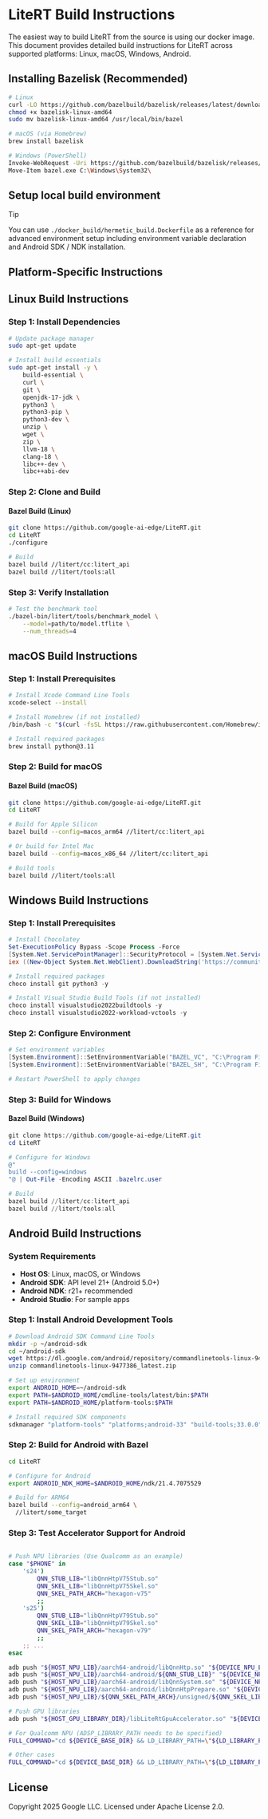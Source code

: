 # LiteRT Build Instructions

The easiest way to build LiteRT from the source is using our docker image.
This document provides detailed build instructions for LiteRT across supported
platforms: Linux, macOS, Windows, Android.

## Installing Bazelisk (Recommended)

```bash
# Linux
curl -LO https://github.com/bazelbuild/bazelisk/releases/latest/download/bazelisk-linux-amd64
chmod +x bazelisk-linux-amd64
sudo mv bazelisk-linux-amd64 /usr/local/bin/bazel

# macOS (via Homebrew)
brew install bazelisk

# Windows (PowerShell)
Invoke-WebRequest -Uri https://github.com/bazelbuild/bazelisk/releases/latest/download/bazelisk-windows-amd64.exe -OutFile bazel.exe
Move-Item bazel.exe C:\Windows\System32\
```

## Setup local build environment

> [!TIP]
> You can use `./docker_build/hermetic_build.Dockerfile` as a reference for
> advanced environment setup including environment variable declaration and
> Android SDK / NDK installation.

## Platform-Specific Instructions

## Linux Build Instructions

### Step 1: Install Dependencies

```bash
# Update package manager
sudo apt-get update

# Install build essentials
sudo apt-get install -y \
    build-essential \
    curl \
    git \
    openjdk-17-jdk \
    python3 \
    python3-pip \
    python3-dev \
    unzip \
    wget \
    zip \
    llvm-18 \
    clang-18 \
    libc++-dev \
    libc++abi-dev
```

### Step 2: Clone and Build

#### Bazel Build (Linux)

```bash
git clone https://github.com/google-ai-edge/LiteRT.git
cd LiteRT
./configure

# Build
bazel build //litert/cc:litert_api
bazel build //litert/tools:all
```

### Step 3: Verify Installation

```bash
# Test the benchmark tool
./bazel-bin/litert/tools/benchmark_model \
    --model=path/to/model.tflite \
    --num_threads=4
```

## macOS Build Instructions

### Step 1: Install Prerequisites

```bash
# Install Xcode Command Line Tools
xcode-select --install

# Install Homebrew (if not installed)
/bin/bash -c "$(curl -fsSL https://raw.githubusercontent.com/Homebrew/install/HEAD/install.sh)"

# Install required packages
brew install python@3.11
```

### Step 2: Build for macOS

#### Bazel Build (macOS)

```bash
git clone https://github.com/google-ai-edge/LiteRT.git
cd LiteRT

# Build for Apple Silicon
bazel build --config=macos_arm64 //litert/cc:litert_api

# Or build for Intel Mac
bazel build --config=macos_x86_64 //litert/cc:litert_api

# Build tools
bazel build //litert/tools:all
```

## Windows Build Instructions

### Step 1: Install Prerequisites

```powershell
# Install Chocolatey
Set-ExecutionPolicy Bypass -Scope Process -Force
[System.Net.ServicePointManager]::SecurityProtocol = [System.Net.ServicePointManager]::SecurityProtocol -bor 3072
iex ((New-Object System.Net.WebClient).DownloadString('https://community.chocolatey.org/install.ps1'))

# Install required packages
choco install git python3 -y

# Install Visual Studio Build Tools (if not installed)
choco install visualstudio2022buildtools -y
choco install visualstudio2022-workload-vctools -y
```

### Step 2: Configure Environment

```powershell
# Set environment variables
[System.Environment]::SetEnvironmentVariable("BAZEL_VC", "C:\Program Files\Microsoft Visual Studio\2022\BuildTools\VC", "User")
[System.Environment]::SetEnvironmentVariable("BAZEL_SH", "C:\Program Files\Git\bin\bash.exe", "User")

# Restart PowerShell to apply changes
```

### Step 3: Build for Windows

#### Bazel Build (Windows)

```powershell
git clone https://github.com/google-ai-edge/LiteRT.git
cd LiteRT

# Configure for Windows
@"
build --config=windows
"@ | Out-File -Encoding ASCII .bazelrc.user

# Build
bazel build //litert/cc:litert_api
bazel build //litert/tools:all
```

## Android Build Instructions

### System Requirements

- **Host OS**: Linux, macOS, or Windows
- **Android SDK**: API level 21+ (Android 5.0+)
- **Android NDK**: r21+ recommended
- **Android Studio**: For sample apps

### Step 1: Install Android Development Tools

```bash
# Download Android SDK Command Line Tools
mkdir -p ~/android-sdk
cd ~/android-sdk
wget https://dl.google.com/android/repository/commandlinetools-linux-9477386_latest.zip
unzip commandlinetools-linux-9477386_latest.zip

# Set up environment
export ANDROID_HOME=~/android-sdk
export PATH=$ANDROID_HOME/cmdline-tools/latest/bin:$PATH
export PATH=$ANDROID_HOME/platform-tools:$PATH

# Install required SDK components
sdkmanager "platform-tools" "platforms;android-33" "build-tools;33.0.0" "ndk;21.4.7075529"
```

### Step 2: Build for Android with Bazel

```bash
cd LiteRT

# Configure for Android
export ANDROID_NDK_HOME=$ANDROID_HOME/ndk/21.4.7075529

# Build for ARM64
bazel build --config=android_arm64 \
  //litert/some_target
```

### Step 3: Test Accelerator Support for Android

```bash

# Push NPU libraries (Use Qualcomm as an example)
case "$PHONE" in
    's24')
        QNN_STUB_LIB="libQnnHtpV75Stub.so"
        QNN_SKEL_LIB="libQnnHtpV75Skel.so"
        QNN_SKEL_PATH_ARCH="hexagon-v75"
        ;;
    's25')
        QNN_STUB_LIB="libQnnHtpV79Stub.so"
        QNN_SKEL_LIB="libQnnHtpV79Skel.so"
        QNN_SKEL_PATH_ARCH="hexagon-v79"
        ;;
    ;; ...
esac

adb push "${HOST_NPU_LIB}/aarch64-android/libQnnHtp.so" "${DEVICE_NPU_LIBRARY_DIR}/"
adb push "${HOST_NPU_LIB}/aarch64-android/${QNN_STUB_LIB}" "${DEVICE_NPU_LIBRARY_DIR}/"
adb push "${HOST_NPU_LIB}/aarch64-android/libQnnSystem.so" "${DEVICE_NPU_LIBRARY_DIR}/"
adb push "${HOST_NPU_LIB}/aarch64-android/libQnnHtpPrepare.so" "${DEVICE_NPU_LIBRARY_DIR}/"
adb push "${HOST_NPU_LIB}/${QNN_SKEL_PATH_ARCH}/unsigned/${QNN_SKEL_LIB}" "${DEVICE_NPU_LIBRARY_DIR}/"

# Push GPU libraries
adb push "${HOST_GPU_LIBRARY_DIR}/libLiteRtGpuAccelerator.so" "${DEVICE_BASE_DIR}/"

# For Qualcomm NPU (ADSP_LIBRARY_PATH needs to be specified)
FULL_COMMAND="cd ${DEVICE_BASE_DIR} && LD_LIBRARY_PATH=\"${LD_LIBRARY_PATH}\" ADSP_LIBRARY_PATH=\"${ADSP_LIBRARY_PATH}\" ${RUN_COMMAND}"

# Other cases
FULL_COMMAND="cd ${DEVICE_BASE_DIR} && LD_LIBRARY_PATH=\"${LD_LIBRARY_PATH}\" ${RUN_COMMAND}"
```

## License

Copyright 2025 Google LLC. Licensed under Apache License 2.0.

